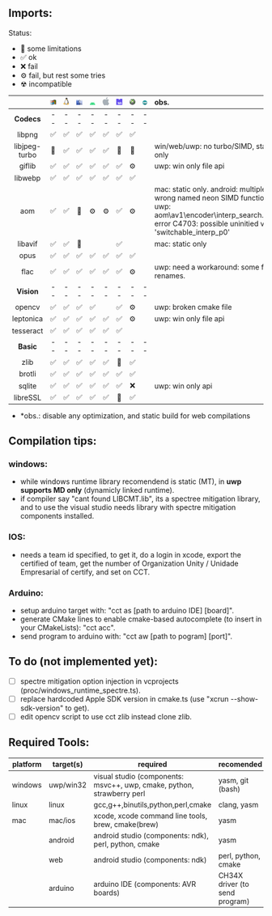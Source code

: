 ## Imports:
Status:
- 🔨 some limitations
- ✅ ok
- ❌ fail
- ⚙️ fail, but rest some tries
- ☢ incompatible

| | ![Windows](./md/win.png) | ![Linux](./md/lnx.png) | ![MacOS](./md/mac.png) | ![Android](./md/and.png) | ![IOS](./md/ios.png) | ![WEB](./md/asm.png) | ![UWP/XBOX](./md/xbx.png) | ![Arduino](./md/ard.png) | obs. |
| :---: | :---: | :---: | :---: | :---: | :---: | :---: | :---: | :---: | :--- |
| **Codecs**     | -- | -- | -- | -- | -- | -- | -- | -- | |
| libpng         | ✅ | ✅ | ✅ | ✅ | ✅ | ✅ | ✅ |    | |
| libjpeg-turbo  | 🔨 | ✅ | ✅ | ✅ | ✅ | 🔨 | 🔨 |    | win/web/uwp: no turbo/SIMD, static only |
| giflib         | ✅ | ✅ | ✅ | ✅ | ✅ | ✅ | ⚙️ |    | uwp: win only file api |
| libwebp        | ✅ | ✅ | ✅ | ✅ | ✅ | ✅ | ✅ |    | |
| aom            | ✅ | ✅ | 🔨 | ⚙️ | ⚙️ | ✅ | ⚙️ |    | mac: static only. android: multiple wrong named neon SIMD functions. uwp: aom\av1\encoder\interp_search.c(472): error C4703: possible uninitied variable 'switchable_interp_p0' |
| libavif        | ✅ | ✅ | 🔨 |    |    | ✅ |    |    | mac: static only |
| opus           | ✅ | ✅ | ✅ | ✅ | ✅ | ✅ | ✅ |    | |
| flac           | ✅ | ✅ | ✅ | ✅ | ✅ | ✅ | ⚙️ |    | uwp: need a workaround: some function renames. |
| **Vision**     | -- | -- | -- | -- | -- | -- | -- | -- | |
| opencv         | ✅ | ✅ | ✅ | ✅ |    | ✅ | ⚙️ |    | uwp: broken cmake file |
| leptonica      | ✅ | ✅ | ✅ | ✅ | ✅ | ✅ | ⚙️ |    | uwp: win only file api |
| tesseract      | ✅ | ✅ | ✅ | ✅ | ✅ | ✅ |    |    | |
| **Basic**      | -- | -- | -- | -- | -- | -- | -- | -- | |
| zlib           | ✅ | ✅ | ✅ | ✅ | ✅ | 🔨 | ✅ |    | |
| brotli         | ✅ | ✅ | ✅ | ✅ | ✅ | ✅ | ✅ |    | |
| sqlite         | ✅ | ✅ | ✅ | ✅ | ✅ | ✅ | ❌ |    | uwp: win only api |
| libreSSL       | ✅ | ✅ | ✅ | ✅ | ✅ | 🔨 | ✅ |    | |

- \*obs.: disable any optimization, and static build for web compilations

## Compilation tips:
### windows:
- while windows runtime library recomendend is static (MT), in **uwp supports MD only** (dynamicly linked runtime).
- if compiler say "cant found LIBCMT.lib", its a spectree mitigation library, and to use the visual studio needs library with spectre mitigation components installed.

### IOS:
- needs a team id specified, to get it, do a login in xcode, export the certified of team, get the number of Organization Unity / Unidade Empresarial of certify, and set on CCT.

### Arduino:
- setup arduino target with: "cct as \[path to arduino IDE\] \[board\]".
- generate CMake lines to enable cmake-based autocomplete (to insert in your CMakeLists): "cct acc".
- send program to arduino with: "cct aw \[path to pogram\] \[port\]".

## To do (not implemented yet):
- [ ] spectre mitigation option injection in vcprojects (proc/windows_runtime_spectre.ts).
- [ ] replace hardcoded Apple SDK version in cmake.ts (use "xcrun --show-sdk-version" to get).
- [ ] edit opencv script to use cct zlib instead clone zlib.

## Required Tools:

| platform | target(s) | required | recomended |
| -------- | --------- | -------- | ---------- |
| windows  | uwp/win32 | visual studio (components: msvc++, uwp, cmake, python, strawberry perl | yasm, git (bash) |
| linux    | linux     | gcc,g++,binutils,python,perl,cmake | clang, yasm |
| mac      | mac/ios   | xcode, xcode command line tools, brew, cmake(brew) | yasm |
|          | android   | android studio (components: ndk), perl, python, cmake | yasm |
|          | web       | android studio (components: ndk) | perl, python, cmake | |
|          | arduino   | arduino IDE (components: AVR boards) | CH34X driver (to send program) | |